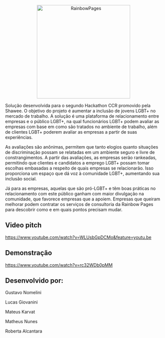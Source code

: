 <p align="center" width=400>
  <img src="https://i.postimg.cc/V6wbqjbm/LOGO-ALPHA-final.png" min-width="300px" max-width="300px" width="300px" align="center" alt="RainbowPages">
</p>

Solução desenvolvida para o segundo Hackathon CCR promovido pela Shawee. O objetivo do projeto é aumentar a inclusão de jovens LGBT+ no mercado de trabalho. A solução é uma plataforma de relacionamento entre empresas e o público LGBT+, na qual funcionários LGBT+ podem avaliar as empresas com base em como são tratados no ambiente de trabalho, além de clientes LGBT+ poderem avaliar as empresas a partir de suas experiências. 

As avaliações são anônimas, permitem que tanto elogios quanto situações de discriminação possam se relatadas em um ambiente seguro e livre de constrangimentos. A partir das avaliações, as empresas serão rankeadas, permitindo que clientes e candidatos a emprego LGBT+ possam tomar escolhas embasadas a respeito de quais empresas se relacionarão. Isso proporciona um espaço que dá voz à comunidade LGBT+, aumentando sua inclusão social. 

Já para as empresas, aquelas que são pró-LGBT+ e têm boas práticas no relacionamento com este público ganham com maior divulgação na comunidade, que favorece empresas que a apoiem. Empresas que queiram melhorar podem contratar os serviços de consultoria da Rainbow Pages para descobrir como e em quais pontos precisam mudar.

## Video pitch

https://www.youtube.com/watch?v=WLUsbGpDCMo&feature=youtu.be

## Demonstração

https://www.youtube.com/watch?v=rc32WDb0pMM

## Desenvolvido por:

Gustavo Nomelini

Lucas Giovanini

Mateus Karvat

Matheus Nunes

Roberta Alcantara
